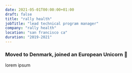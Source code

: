 ```yaml
---
date: 2021-05-01T00:00:00+01:00
draft: false
title: "rally health"
jobTitle: "lead technical program manager"
company: "rally health"
location: "san francisco ca"
duration: "2019-2021"
---
```

### Moved to Denmark, joined an European Unicorn 🦄

lorem ipsum 
